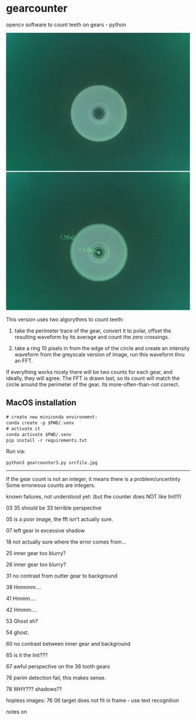# gearcounter
opencv software to count teeth on gears - python

![ ](29-17_138.jpg)
![ ](count_29-17_138.jpg)


This version uses two algorythms to count teeth:
1) take the perimeter trace of the gear, convert it to polar, offset the resulting waveform by its average and count the zero crossings.

2) take a ring 10 pixels in from the edge of the circle and create an intensity waveform from the greyscale version of image, run this waveform thru an FFT.

If everything works nicely there will be two counts for each gear, and ideally, they will agree.
The FFT is drawn last, so its count will match the circle around the perimeter of the gear. Its more-often-than-not correct.


## MacOS installation

```shell
# create new miniconda environment:
conda create -p $PWD/.venv
# activate it 
conda activate $PWD/.venv
pip install -r requirements.txt
```

Run via:

```shell
python3 gearcounter3.py srcfile.jpg
```



-----

If the gear count is not an integer, it means there is a problem/uncertinty
Some erroneous counts are integers.


known failures, not understood yet:
(but the counter does NOT like lint!!!)

03 35 should be 33 terrible perspective

05 is a poor image, the fft isn't actually sure.

07 left gear in excessive shadow

18 not actually sure where the error comes from...

25 inner gear too blurry?

26 inner gear too blurry?

31 no contrast from outter gear to background

38 Hmmmm....

41 Hmmm....

42 Hmmm....

53 Ghost eh?

54 ghost.

60 no contrast between inner gear and background

65 is it the lint???

67 awful perspective on the 36 tooth gears

76 perim detection fail, this makes sense.

78 WHY??? shadows??



hopless images:
76
06 target does not fit in frame - use text recognition

notes on
